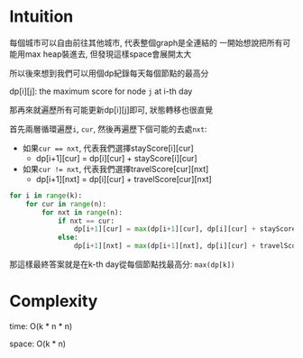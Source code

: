 # Intuition

每個城市可以自由前往其他城市, 代表整個graph是全連結的
一開始想說把所有可能用max heap裝進去, 但發現這樣space會展開太大

所以後來想到我們可以用個dp紀錄每天每個節點的最高分

dp[i][j]: the maximum score for node `j` at i-th day

那再來就遍歷所有可能更新dp[i][j]即可, 狀態轉移也很直覺

首先兩層循環遍歷`i`, `cur`, 然後再遍歷下個可能的去處`nxt`:

- 如果`cur == nxt`, 代表我們選擇stayScore[i][cur]
  - dp[i+1][cur] = dp[i][cur] + stayScore[i][cur]
- 如果`cur != nxt`, 代表我們選擇travelScore[cur][nxt]
  - dp[i+1][nxt] = dp[i][cur] + travelScore[cur][nxt]

```py
for i in range(k):
    for cur in range(n):
        for nxt in range(n):
            if nxt == cur:
                dp[i+1][cur] = max(dp[i+1][cur], dp[i][cur] + stayScore[i][cur])
            else:
                dp[i+1][nxt] = max(dp[i+1][nxt], dp[i][cur] + travelScore[cur][nxt])
```

那這樣最終答案就是在k-th day從每個節點找最高分: `max(dp[k])`

# Complexity

time: O(k * n * n)

space: O(k * n)